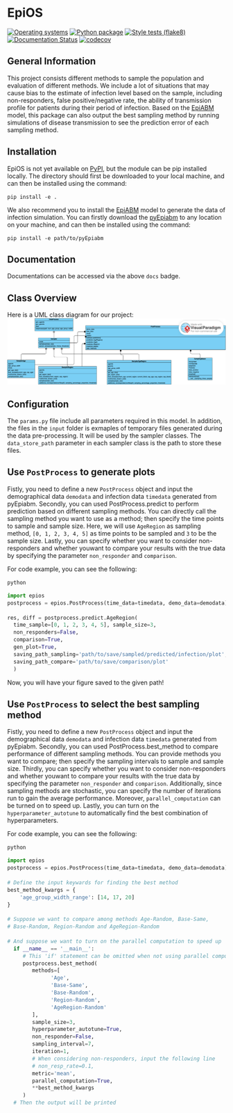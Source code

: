 # EpiOS
[![Operating systems](https://github.com/SABS-R3-Epidemiology/EpiOS/actions/workflows/os_versions.yml/badge.svg)](https://github.com/SABS-R3-Epidemiology/EpiOS/actions/workflows/os_versions.yml)
[![Python package](https://github.com/SABS-R3-Epidemiology/EpiOS/actions/workflows/python_versions.yml/badge.svg)](https://github.com/SABS-R3-Epidemiology/EpiOS/actions/workflows/python_versions.yml)
[![Style tests (flake8)](https://github.com/SABS-R3-Epidemiology/EpiOS/actions/workflows/style.yml/badge.svg)](https://github.com/SABS-R3-Epidemiology/EpiOS/actions/workflows/style.yml)
[![Documentation Status](https://readthedocs.org/projects/epios/badge/?version=latest)](https://epios.readthedocs.io/en/latest/?badge=latest)
[![codecov](https://codecov.io/gh/SABS-R3-Epidemiology/EpiOS/graph/badge.svg?token=FFZVJBPNM1)](https://codecov.io/gh/SABS-R3-Epidemiology/EpiOS)

## General Information
This project consists different methods to sample the population and evaluation of different methods. We include a lot of situations that may cause bias to the estimate of infection level based on the sample, including non-responders, false positive/negative rate, the ability of transmission profile for patients during their period of infection. Based on the [EpiABM](https://github.com/SABS-R3-Epidemiology/epiabm) model, this package can also output the best sampling method by running simulations of disease transmission to see the prediction error of each sampling method.

## Installation

EpiOS is not yet available on [PyPI](https://pypi.org/), but the module can be pip installed locally. The directory should first be downloaded to your local machine, and can then be installed using the command:

```console
pip install -e .
```

We also recommend you to install the [EpiABM](https://github.com/SABS-R3-Epidemiology/epiabm) model to generate the data of infection simulation. You can firstly download the [pyEpiabm](https://github.com/SABS-R3-Epidemiology/epiabm/tree/main/pyEpiabm) to any location on your machine, and can then be installed using the command:

```console
pip install -e path/to/pyEpiabm
```

## Documentation

 Documentations can be accessed via the above `docs` badge.

## Class Overview

 Here is a UML class diagram for our project:
 ![UML class diagram](./EpiOS.vpd.png)

## Configuration

 The `params.py` file include all parameters required in this model.
 In addition, the files in the `input` folder is exmaples of temporary files generated during the data pre-processing. It will be used by the sampler classes. The `data_store_path` parameter in each sampler class is the path to store these files.

## Use `PostProcess` to generate plots

 Fistly, you need to define a new `PostProcess` object and input the demographical data `demodata` and infection data `timedata` generated from pyEpiabm.
 Secondly, you can used PostProcess.predict to perform prediction based on different sampling methods. You can directly call the sampling method you want to use as a method; then specify the time points to sample and sample size. Here, we will use `AgeRegion` as sampling method, `[0, 1, 2, 3, 4, 5]` as time points to be sampled and `3` to be the sample size.
 Lastly, you can specify whether you want to consider non-responders and whether youwant to compare your results with the true data by specifying the parameter `non_responder` and `comparison`.
 
 For code example, you can see the following:

 ```console
 python
 ```

 ```python
 import epios
 postprocess = epios.PostProcess(time_data=timedata, demo_data=demodata)
 
 res, diff = postprocess.predict.AgeRegion(
   time_sample=[0, 1, 2, 3, 4, 5], sample_size=3,
   non_responders=False,
   comparison=True,
   gen_plot=True,
   saving_path_sampling='path/to/save/sampled/predicted/infection/plot',
   saving_path_compare='path/to/save/comparison/plot'
   )
 ```

 Now, you will have your figure saved to the given path!

## Use `PostProcess` to select the best sampling method

 Fistly, you need to define a new `PostProcess` object and input the demographical data `demodata` and infection data `timedata` generated from pyEpiabm.
 Secondly, you can used PostProcess.best_method to compare performance of different sampling methods. You can provide methods you want to compare; then specify the sampling intervals to sample and sample size.
 Thirdly, you can specify whether you want to consider non-responders and whether youwant to compare your results with the true data by specifying the parameter `non_responder` and `comparison`.
 Additionally, since sampling methods are stochastic, you can specify the number of iterations run to gain the average performance. Moreover, `parallel_computation` can be turned on to speed up.
 Lastly, you can turn on the `hyperparameter_autotune` to automatically find the best combination of hyperparameters.
 
 For code example, you can see the following:

 ```console
 python
 ```

 ```python
 import epios
 postprocess = epios.PostProcess(time_data=timedata, demo_data=demodata)
 
 # Define the input keywards for finding the best method
 best_method_kwargs = {
     'age_group_width_range': [14, 17, 20]
 }
    
 # Suppose we want to compare among methods Age-Random, Base-Same,
 # Base-Random, Region-Random and AgeRegion-Random

 # And suppose we want to turn on the parallel computation to speed up
   if __name__ == '__main__':
      # This 'if' statement can be omitted when not using parallel computation
      postprocess.best_method(
         methods=[
               'Age',
               'Base-Same',
               'Base-Random',
               'Region-Random',
               'AgeRegion-Random'
         ],
         sample_size=3,
         hyperparameter_autotune=True,
         non_responder=False,
         sampling_interval=7,
         iteration=1,
         # When considering non-responders, input the following line
         # non_resp_rate=0.1,
         metric='mean',
         parallel_computation=True,
         **best_method_kwargs
      )
   # Then the output will be printed
